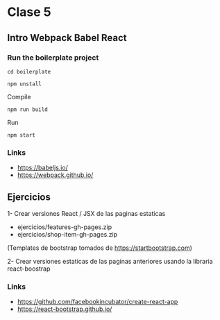 # Clase 5

## Intro Webpack Babel React

### Run the boilerplate project

`cd boilerplate`

`npm unstall`

Compile 

`npm run build`

Run

`npm start`

### Links

- https://babeljs.io/
- https://webpack.github.io/

## Ejercicios

1-  Crear versiones React / JSX de las paginas estaticas 

- ejercicios/features-gh-pages.zip
- ejercicios/shop-item-gh-pages.zip

(Templates de bootstrap tomados de https://startbootstrap.com)

2- Crear versiones estaticas de las paginas anteriores usando la libraria react-boostrap

### Links

- https://github.com/facebookincubator/create-react-app
- https://react-bootstrap.github.io/

